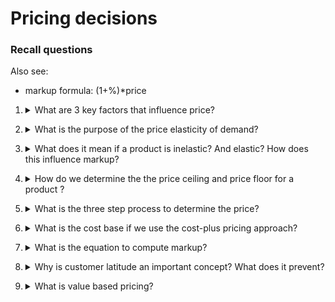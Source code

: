 # Pricing decisions

### Recall questions

Also see:
- markup formula: (1+%)*price

1. <details markdown=1><summary markdown="span"> What are 3 key factors that influence price? </summary>

    \
    3 key factors:
    - ==customers==
    - ==competitors==
    - ==costs==

</details>

2. <details markdown=1><summary markdown="span"> What is the purpose of the price elasticity of demand? </summary>

    \
    It measures the ==degree to which the unit sales of a product or service are affected by a change in unit price==.

</details>

3. <details markdown=1><summary markdown="span"> What does it mean if a product is inelastic? And elastic? How does this influence markup?</summary>

    \
    A product is ==inelastic if a change in price has little effect on the nr. of units sold==. Elastic is the opposite. \
    Because of this, the ==markup on the product should be as high as possible in the first case, lower in the latter==.

</details>

4. <details markdown=1><summary markdown="span"> How do we determine the the price ceiling and price floor for a product ? </summary>

    \
    The ==price ceiling is determined by customers and competitors==, the ==price floor by incremental cost==.
  
</details>

5. <details markdown=1><summary markdown="span"> What is the three step process to determine the price? </summary>

    \
    Process:
    1. compute unit product cost
    2. determine ==markup percentage on absorption cost==
    3. compute final price

</details>

6. <details markdown=1><summary markdown="span"> What is the cost base if we use the cost-plus pricing approach? </summary>

    \
    It's the ==absorption costing unit product cost==. It basically includes all the direct/indirect material/labour costs. 
  
</details>

7. <details markdown=1><summary markdown="span"> What is the equation to compute markup? </summary>

    \
    Markup eq. = $\frac{ROI \times Investment + SA \ exp.}{un. \ sales \times un. \ product \ cost}$

</details>

8. <details markdown=1><summary markdown="span"> Why is customer latitude an important concept? What does it prevent? </summary>

    \
    Customer latitude ==helps to take into account the fact that customers might not buy the product if the cost increases, or markup is too high==. The issue with the plus pricing approach is in fact that it is strongly related to the nr. of units sold, so if the predictions is wrong and we can't sell enough units we will incur in a loss even if the price is higher.

</details>

9. <details markdown=1><summary markdown="span"> What is value based pricing? </summary>

    \
    Value based pricing takes into account ==the economic value to the customer== to compute the final price. In fact, price (EVC) is computed as the ==price of the best alternative (reference) + the value that differentiates our product from the alternative (differential)==.

</details>